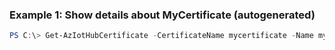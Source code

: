### Example 1: Show details about MyCertificate (autogenerated)
```powershell
PS C:\> Get-AzIotHubCertificate -CertificateName mycertificate -Name myiothub -ResourceGroupName myresourcegroup
```

